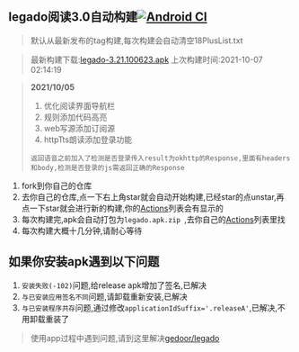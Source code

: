 ## legado阅读3.0自动构建[![Android CI](https://github.com/10bits/gedoor-Build/workflows/Android%20CI/badge.svg)](https://github.com/10bits/gedoor-Build/actions)

> 默认从最新发布的tag构建,每次构建会自动清空18PlusList.txt

> 最新构建下载:[legado-3.21.100623.apk](https://github.com/newdream8848/gedoor-Build/releases/download/legado-3.21.100623/legado-3.21.100623.apk) 上次构建时间:2021-10-07 02:14:19
<!--start-->
> **2021/10/05**
> 
> 1. 优化阅读界面导航栏
> 2. 规则添加代码高亮
> 3. web写源添加订阅源
> 4. httpTts朗读添加登录功能
> 
> ```
> 返回语音之前加入了检测是否登录传入result为okhttp的Response,里面有headers和body,检测是否登录的js需返回正确的Response
> ```
<!--end-->
  
1. fork到你自己的仓库
2. 去你自己的仓库,点一下右上角star就会自动开始构建,已经star的点unstar,再点一下star就会进行新的构建,你的[Actions](https://github.com/10bits/gedoor-Build/actions)列表会有显示的
3. 每次构建完,apk会自动打包为`legado.apk.zip
`,去你自己的[Actions](https://github.com/10bits/gedoor-Build/actions)列表里找
4. 每次构建大概十几分钟,请耐心等待

## 如果你安装apk遇到以下问题

1. `安装失败(-102)`问题,给release apk增加了签名,已解决
2. `与已安装应用签名不同`问题,请卸载重新安装,已解决
3. `与已安装程序共存`问题,通过修改`applicationIdSuffix='.releaseA'`,已解决,不用卸载重装了
> 使用app过程中遇到问题,请到这里解决[gedoor/legado](https://github.com/gedoor/legado/issues)


